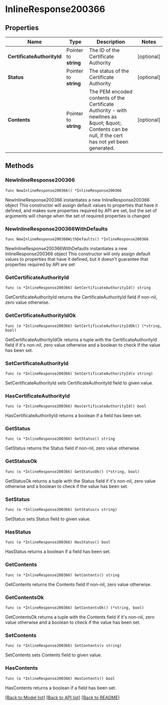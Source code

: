 # InlineResponse200366

## Properties

Name | Type | Description | Notes
------------ | ------------- | ------------- | -------------
**CertificateAuthorityId** | Pointer to **string** | The ID of the Certificate Authority | [optional] 
**Status** | Pointer to **string** | The status of the Certificate Authority | [optional] 
**Contents** | Pointer to **string** | The PEM encoded contents of the Certificate Authority - with newlines as \&quot; \&quot;. Contents can be null, if the cert has not yet been generated. | [optional] 

## Methods

### NewInlineResponse200366

`func NewInlineResponse200366() *InlineResponse200366`

NewInlineResponse200366 instantiates a new InlineResponse200366 object
This constructor will assign default values to properties that have it defined,
and makes sure properties required by API are set, but the set of arguments
will change when the set of required properties is changed

### NewInlineResponse200366WithDefaults

`func NewInlineResponse200366WithDefaults() *InlineResponse200366`

NewInlineResponse200366WithDefaults instantiates a new InlineResponse200366 object
This constructor will only assign default values to properties that have it defined,
but it doesn't guarantee that properties required by API are set

### GetCertificateAuthorityId

`func (o *InlineResponse200366) GetCertificateAuthorityId() string`

GetCertificateAuthorityId returns the CertificateAuthorityId field if non-nil, zero value otherwise.

### GetCertificateAuthorityIdOk

`func (o *InlineResponse200366) GetCertificateAuthorityIdOk() (*string, bool)`

GetCertificateAuthorityIdOk returns a tuple with the CertificateAuthorityId field if it's non-nil, zero value otherwise
and a boolean to check if the value has been set.

### SetCertificateAuthorityId

`func (o *InlineResponse200366) SetCertificateAuthorityId(v string)`

SetCertificateAuthorityId sets CertificateAuthorityId field to given value.

### HasCertificateAuthorityId

`func (o *InlineResponse200366) HasCertificateAuthorityId() bool`

HasCertificateAuthorityId returns a boolean if a field has been set.

### GetStatus

`func (o *InlineResponse200366) GetStatus() string`

GetStatus returns the Status field if non-nil, zero value otherwise.

### GetStatusOk

`func (o *InlineResponse200366) GetStatusOk() (*string, bool)`

GetStatusOk returns a tuple with the Status field if it's non-nil, zero value otherwise
and a boolean to check if the value has been set.

### SetStatus

`func (o *InlineResponse200366) SetStatus(v string)`

SetStatus sets Status field to given value.

### HasStatus

`func (o *InlineResponse200366) HasStatus() bool`

HasStatus returns a boolean if a field has been set.

### GetContents

`func (o *InlineResponse200366) GetContents() string`

GetContents returns the Contents field if non-nil, zero value otherwise.

### GetContentsOk

`func (o *InlineResponse200366) GetContentsOk() (*string, bool)`

GetContentsOk returns a tuple with the Contents field if it's non-nil, zero value otherwise
and a boolean to check if the value has been set.

### SetContents

`func (o *InlineResponse200366) SetContents(v string)`

SetContents sets Contents field to given value.

### HasContents

`func (o *InlineResponse200366) HasContents() bool`

HasContents returns a boolean if a field has been set.


[[Back to Model list]](../README.md#documentation-for-models) [[Back to API list]](../README.md#documentation-for-api-endpoints) [[Back to README]](../README.md)


